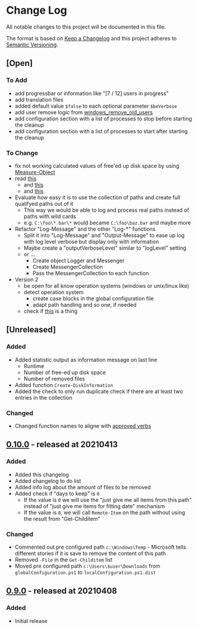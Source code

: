 # Change Log

All notable changes to this project will be documented in this file.

The format is based on [Keep a Changelog](http://keepachangelog.com/)
and this project adheres to [Semantic Versioning](http://semver.org/).

## [Open]

### To Add

* add progressbar or information like "[7 / 12] users in progress"
* add translation files
* added default value `$false` to each optional parameter `$beVerbose`
* add user remove logic from [windows_remove_old_users](https://github.com/stevleibelt/windows_remove_old_users)
* add configuration section with a list of processes to stop before starting the cleanup
* add configuration section with a list of processes to start after starting the cleanup

### To Change

* fix not working calculated values of free'ed up disk space by using [Measure-Object](http://woshub.com/powershell-get-folder-sizes/)
* read [this](https://docs.microsoft.com/en-us/powershell/scripting/learn/deep-dives/everything-about-arrays?view=powershell-7.1)
    * and [this](https://powershellexplained.com/2017-05-27-Powershell-module-building-basics/)
    * and [this](https://docs.microsoft.com/en-us/powershell/scripting/developer/module/how-to-write-a-powershell-script-module?view=powershell-7.1)
* Evaluate how easy it is to use the collection of paths and create full qualifyed paths out of it
    * This way we would be able to log and process real paths instead of paths with wild cards
    * e.g. `C:\foo\*.bar\*` would became `C:\foo\baz.bar` and maybe more
* Refactor "Log-Message" and the other "Log-*" functions
    * Split it into "Log-Message" and "Output-Message" to ease up log with log level verbose but display only with information
    * Maybe create a "outputVerboseLevel" similar to "logLevel" setting
    * or ...
        * Create object Logger and Messenger
        * Create MessengerCollection
        * Pass the MessengerCollection to each function
* Version 2
    * be open for all know operation systems (windows or unix/linux like)
    * detect operation system
        * create case blocks in the global configuration file
        * adapt path handling and so one, if needed
    * check if [this](http://woshub.com/how-to-clean-up-system-volume-information-folder/) is a thing

## [Unreleased]

### Added

* Added statistic output as information message on last line
    * Runtime
    * Number of free-ed up disk space
    * Number of removed files
* Added function `Create-DiskInformation`
* Added the check to only run duplicate check if there are at least two entries in the collection

### Changed

* Changed function names to aligne with [approved verbs](https://docs.microsoft.com/de-de/powershell/scripting/developer/cmdlet/approved-verbs-for-windows-powershell-commands?view=powershell-7.1)

## [0.10.0](https://github.com/bazzline/tatortreiniger/tree/0.10.0) - released at 20210413

### Added

* Added this changelog
* Added changelog to do list
* Added info log about the amount of files to be removed
* Added check if "days to keep" is `0`
    * If the value is `0` we will use the "just give me all items from this path" instead of "just give me items for fitting date" mechanism
    * If the value is `0`, we will call `Remote-Item` on the path without using the result from "Get-Childitem"

### Changed

* Commented out pre configured path `c:\Windows\Temp` - Microsoft tells different stories if it is save to remove the content of this path
* Removed `-File` in the `Get-Childitem` list
* Moved pre configured path `c:\Users\$user\Downloads` from `globalConfiguration.ps1` to `localConfiguration.ps1.dist`

## [0.9.0](https://github.com/bazzline/tatortreiniger/tree/0.9.0) - released at 20210408

### Added

* Initial release
